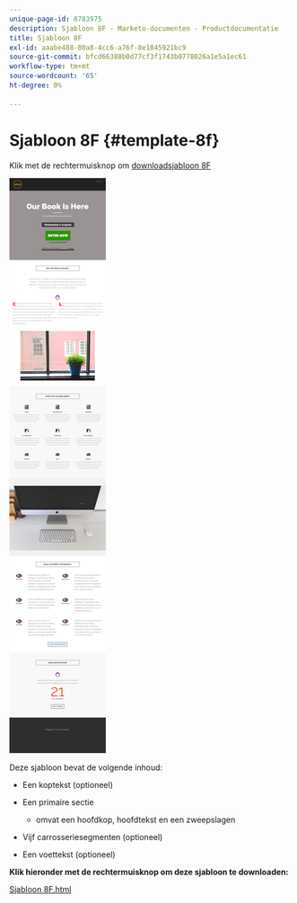 ```yaml
---
unique-page-id: 8783975
description: Sjabloon 8F - Marketo-documenten - Productdocumentatie
title: Sjabloon 8F
exl-id: aaabe488-80a8-4cc6-a76f-8e1845921bc9
source-git-commit: bfcd66388b0d77cf3f1743b0778026a1e5a1ec61
workflow-type: tm+mt
source-wordcount: '65'
ht-degree: 0%

---
```


# Sjabloon 8F {#template-8f}

Klik met de rechtermuisknop om [downloadsjabloon 8F](https://experienceleague.adobe.com/landing/marketo/lp-templates/template-8f.html)

![](assets/image2015-7-29-14-3a45-3a45.png)

Deze sjabloon bevat de volgende inhoud:

* Een koptekst (optioneel)
* Een primaire sectie

   * omvat een hoofdkop, hoofdtekst en een zweepslagen

* Vijf carrosseriesegmenten (optioneel)
* Een voettekst (optioneel)

**Klik hieronder met de rechtermuisknop om deze sjabloon te downloaden:**

[Sjabloon 8F.html](https://experienceleague.adobe.com/landing/marketo/lp-templates/template-8f.html)
